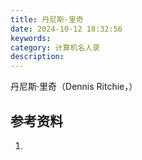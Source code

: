 ```yaml
---
title: 丹尼斯·里奇
date: 2024-10-12 18:32:56
keywords:
category: 计算机名人录
description:
---
```


丹尼斯·里奇（Dennis Ritchie，）

## 参考资料
1. 